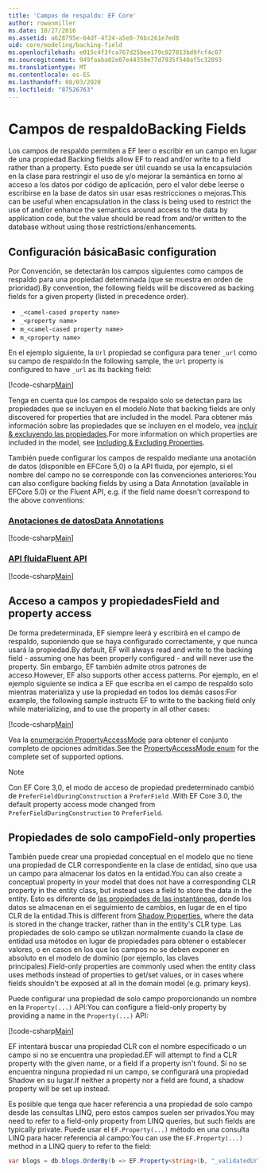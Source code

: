 ```yaml
---
title: 'Campos de respaldo: EF Core'
author: rowanmiller
ms.date: 10/27/2016
ms.assetid: a628795e-64df-4f24-a5e8-76bc261e7ed8
uid: core/modeling/backing-field
ms.openlocfilehash: e015c4f3fca767d25bee179c027813bd9fcf4c07
ms.sourcegitcommit: 949faaba02e07e44359e77d7935f540af5c32093
ms.translationtype: MT
ms.contentlocale: es-ES
ms.lasthandoff: 08/03/2020
ms.locfileid: "87526763"
---
```

# <a name="backing-fields"></a><span data-ttu-id="68e90-102">Campos de respaldo</span><span class="sxs-lookup"><span data-stu-id="68e90-102">Backing Fields</span></span>

<span data-ttu-id="68e90-103">Los campos de respaldo permiten a EF leer o escribir en un campo en lugar de una propiedad.</span><span class="sxs-lookup"><span data-stu-id="68e90-103">Backing fields allow EF to read and/or write to a field rather than a property.</span></span> <span data-ttu-id="68e90-104">Esto puede ser útil cuando se usa la encapsulación en la clase para restringir el uso de y/o mejorar la semántica en torno al acceso a los datos por código de aplicación, pero el valor debe leerse o escribirse en la base de datos sin usar esas restricciones o mejoras.</span><span class="sxs-lookup"><span data-stu-id="68e90-104">This can be useful when encapsulation in the class is being used to restrict the use of and/or enhance the semantics around access to the data by application code, but the value should be read from and/or written to the database without using those restrictions/enhancements.</span></span>

## <a name="basic-configuration"></a><span data-ttu-id="68e90-105">Configuración básica</span><span class="sxs-lookup"><span data-stu-id="68e90-105">Basic configuration</span></span>

<span data-ttu-id="68e90-106">Por Convención, se detectarán los campos siguientes como campos de respaldo para una propiedad determinada (que se muestra en orden de prioridad).</span><span class="sxs-lookup"><span data-stu-id="68e90-106">By convention, the following fields will be discovered as backing fields for a given property (listed in precedence order).</span></span> 

* `_<camel-cased property name>`
* `_<property name>`
* `m_<camel-cased property name>`
* `m_<property name>`

<span data-ttu-id="68e90-107">En el ejemplo siguiente, la `Url` propiedad se configura para tener `_url` como su campo de respaldo:</span><span class="sxs-lookup"><span data-stu-id="68e90-107">In the following sample, the `Url` property is configured to have `_url` as its backing field:</span></span>

[!code-csharp[Main](../../../samples/core/Modeling/Conventions/BackingField.cs#Sample)]

<span data-ttu-id="68e90-108">Tenga en cuenta que los campos de respaldo solo se detectan para las propiedades que se incluyen en el modelo.</span><span class="sxs-lookup"><span data-stu-id="68e90-108">Note that backing fields are only discovered for properties that are included in the model.</span></span> <span data-ttu-id="68e90-109">Para obtener más información sobre las propiedades que se incluyen en el modelo, vea [incluir & excluyendo las propiedades](included-properties.md).</span><span class="sxs-lookup"><span data-stu-id="68e90-109">For more information on which properties are included in the model, see [Including & Excluding Properties](included-properties.md).</span></span>

<span data-ttu-id="68e90-110">También puede configurar los campos de respaldo mediante una anotación de datos (disponible en EFCore 5,0) o la API fluida, por ejemplo, si el nombre del campo no se corresponde con las convenciones anteriores:</span><span class="sxs-lookup"><span data-stu-id="68e90-110">You can also configure backing fields by using a Data Annotation (available in EFCore 5.0) or the Fluent API, e.g. if the field name doesn't correspond to the above conventions:</span></span>

### <a name="data-annotations"></a>[<span data-ttu-id="68e90-111">Anotaciones de datos</span><span class="sxs-lookup"><span data-stu-id="68e90-111">Data Annotations</span></span>](#tab/data-annotations)

[!code-csharp[Main](../../../samples/core/Modeling/DataAnnotations/BackingField.cs?name=BackingField&highlight=7)]

### <a name="fluent-api"></a>[<span data-ttu-id="68e90-112">API fluida</span><span class="sxs-lookup"><span data-stu-id="68e90-112">Fluent API</span></span>](#tab/fluent-api)

[!code-csharp[Main](../../../samples/core/Modeling/FluentAPI/BackingField.cs?name=BackingField&highlight=5)]

## <a name="field-and-property-access"></a><span data-ttu-id="68e90-113">Acceso a campos y propiedades</span><span class="sxs-lookup"><span data-stu-id="68e90-113">Field and property access</span></span>

<span data-ttu-id="68e90-114">De forma predeterminada, EF siempre leerá y escribirá en el campo de respaldo, suponiendo que se haya configurado correctamente, y que nunca usará la propiedad.</span><span class="sxs-lookup"><span data-stu-id="68e90-114">By default, EF will always read and write to the backing field - assuming one has been properly configured - and will never use the property.</span></span> <span data-ttu-id="68e90-115">Sin embargo, EF también admite otros patrones de acceso.</span><span class="sxs-lookup"><span data-stu-id="68e90-115">However, EF also supports other access patterns.</span></span> <span data-ttu-id="68e90-116">Por ejemplo, en el ejemplo siguiente se indica a EF que escriba en el campo de respaldo solo mientras materializa y use la propiedad en todos los demás casos:</span><span class="sxs-lookup"><span data-stu-id="68e90-116">For example, the following sample instructs EF to write to the backing field only while materializing, and to use the property in all other cases:</span></span>

[!code-csharp[Main](../../../samples/core/Modeling/FluentAPI/BackingFieldAccessMode.cs?name=BackingFieldAccessMode&highlight=6)]

<span data-ttu-id="68e90-117">Vea la [enumeración PropertyAccessMode](/dotnet/api/microsoft.entityframeworkcore.propertyaccessmode) para obtener el conjunto completo de opciones admitidas.</span><span class="sxs-lookup"><span data-stu-id="68e90-117">See the [PropertyAccessMode enum](/dotnet/api/microsoft.entityframeworkcore.propertyaccessmode) for the complete set of supported options.</span></span>

> [!NOTE]
> <span data-ttu-id="68e90-118">Con EF Core 3,0, el modo de acceso de propiedad predeterminado cambió de `PreferFieldDuringConstruction` a `PreferField` .</span><span class="sxs-lookup"><span data-stu-id="68e90-118">With EF Core 3.0, the default property access mode changed from `PreferFieldDuringConstruction` to `PreferField`.</span></span>

## <a name="field-only-properties"></a><span data-ttu-id="68e90-119">Propiedades de solo campo</span><span class="sxs-lookup"><span data-stu-id="68e90-119">Field-only properties</span></span>

<span data-ttu-id="68e90-120">También puede crear una propiedad conceptual en el modelo que no tiene una propiedad de CLR correspondiente en la clase de entidad, sino que usa un campo para almacenar los datos en la entidad.</span><span class="sxs-lookup"><span data-stu-id="68e90-120">You can also create a conceptual property in your model that does not have a corresponding CLR property in the entity class, but instead uses a field to store the data in the entity.</span></span> <span data-ttu-id="68e90-121">Esto es diferente de [las propiedades de las instantáneas](shadow-properties.md), donde los datos se almacenan en el seguimiento de cambios, en lugar de en el tipo CLR de la entidad.</span><span class="sxs-lookup"><span data-stu-id="68e90-121">This is different from [Shadow Properties](shadow-properties.md), where the data is stored in the change tracker, rather than in the entity's CLR type.</span></span> <span data-ttu-id="68e90-122">Las propiedades de solo campo se utilizan normalmente cuando la clase de entidad usa métodos en lugar de propiedades para obtener o establecer valores, o en casos en los que los campos no se deben exponer en absoluto en el modelo de dominio (por ejemplo, las claves principales).</span><span class="sxs-lookup"><span data-stu-id="68e90-122">Field-only properties are commonly used when the entity class uses methods instead of properties to get/set values, or in cases where fields shouldn't be exposed at all in the domain model (e.g. primary keys).</span></span>

<span data-ttu-id="68e90-123">Puede configurar una propiedad de solo campo proporcionando un nombre en la `Property(...)` API:</span><span class="sxs-lookup"><span data-stu-id="68e90-123">You can configure a field-only property by providing a name in the `Property(...)` API:</span></span>

[!code-csharp[Main](../../../samples/core/Modeling/FluentAPI/BackingFieldNoProperty.cs#Sample)]

<span data-ttu-id="68e90-124">EF intentará buscar una propiedad CLR con el nombre especificado o un campo si no se encuentra una propiedad.</span><span class="sxs-lookup"><span data-stu-id="68e90-124">EF will attempt to find a CLR property with the given name, or a field if a property isn't found.</span></span> <span data-ttu-id="68e90-125">Si no se encuentra ninguna propiedad ni un campo, se configurará una propiedad Shadow en su lugar.</span><span class="sxs-lookup"><span data-stu-id="68e90-125">If neither a property nor a field are found, a shadow property will be set up instead.</span></span>

<span data-ttu-id="68e90-126">Es posible que tenga que hacer referencia a una propiedad de solo campo desde las consultas LINQ, pero estos campos suelen ser privados.</span><span class="sxs-lookup"><span data-stu-id="68e90-126">You may need to refer to a field-only property from LINQ queries, but such fields are typically private.</span></span> <span data-ttu-id="68e90-127">Puede usar el `EF.Property(...)` método en una consulta LINQ para hacer referencia al campo:</span><span class="sxs-lookup"><span data-stu-id="68e90-127">You can use the `EF.Property(...)` method in a LINQ query to refer to the field:</span></span>

``` csharp
var blogs = db.blogs.OrderBy(b => EF.Property<string>(b, "_validatedUrl"));
```

